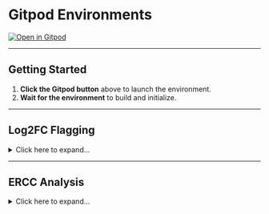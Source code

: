 # Gitpod Environments

[![Open in Gitpod](https://gitpod.io/button/open-in-gitpod.svg)](https://gitpod.io/#https://github.com/torres-alexis/dp_envs)

---

## Getting Started

1. **Click the Gitpod button** above to launch the environment.
2. **Wait for the environment** to build and initialize.

---

## Log2FC Flagging


<details>
<summary>Click here to expand...</summary>

### Steps

1. **Launch** the Gitpod environment.
2. **Load the required data**:
   - `differential_expression_GLbulkRNAseq.csv` (rename as `GLDS-###_differential_expression_GLbulkRNAseq.csv`)
   - `VV_log_final_only_issues_GLbulkRNAseq.tsv` (or any log from `dp_tools` versions 1.1.8 - 1.3.4) (rename as `GLDS-###_VV_log_final_only_issues_GLbulkRNAseq.tsv`)
3. **Run the notebook execution** command:

    ```bash
    NUM=<YOUR_FILE_ACCESSION> # Usually formatted as GLDS-NNN. This ensures dataset name inclusion in final output.

    papermill notebooks/log2fc_flag_characterize.ipynb ${NUM}_log2fc_flag_characterize_GLbulkRNAseq.ipynb \
      -p DGE_TABLE_PATH ${NUM}_differential_expression_GLbulkRNAseq.csv \
      -p VV_LOG_PATH ${NUM}_VV_log_final_only_issues_GLbulkRNAseq.tsv \
      -p OUTPUT_PATH ${NUM}_log2fc_characterize_GLbulkRNAseq.csv

    jupyter nbconvert --to html ${NUM}_log2fc_flag_characterize_GLbulkRNAseq.ipynb
    # Generates HTML report: ${NUM}_log2fc_flag_characterize_GLbulkRNAseq.html
    ```

</details>

---

## ERCC Analysis

<details>
<summary>Click here to expand...</summary>

### Steps

1. **Launch** the Gitpod environment.
2. **Load the required data**:
   - `ISA.zip` file for the dataset.
   - `RSEM_Unnormalized_Counts_GLbulkRNAseq.csv` file from the `/03-RSEM_Counts` output directory.
3. **Run the notebook execution** command:

    ```bash
    NUM=<YOUR_FILE_ACCESSION> # Usually formatted as GLDS-NNN. This ensures dataset name inclusion in final output.

    papermill notebooks/combined_ercc_analysis.ipynb ${NUM}_combined_ercc_analysis_GLbulkRNAseq.ipynb \
      -p ISA_PATH ${NUM}_ISA.zip \
      -p UNNORMALIZED_COUNTS_PATH ${NUM}_RSEM_Unnormalized_Counts_GLbulkRNAseq.csv

    jupyter nbconvert --to html ${NUM}_combined_ercc_analysis_GLbulkRNAseq.ipynb
    # Generates HTML report: ${NUM}_combined_ercc_analysis_GLbulkRNAseq.html
    ```

</details>